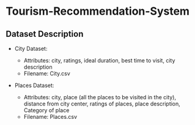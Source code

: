 # Tourism-Recommendation-System
## Dataset Description

- City Dataset:
  - Attributes: city, ratings, ideal duration, best time to visit, city description
  - Filename: City.csv

- Places Dataset:
  - Attributes: city, place (all the places to be visited in the city), distance from city center, ratings of places, place description, Category of place
  - Filename: Places.csv
